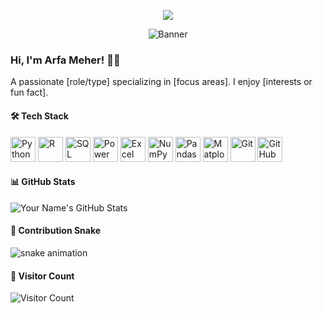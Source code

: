 <p align="center">
  <!-- Animated greeting -->
  <img src="https://capsule-render.vercel.app/api?text=Hey+There+!&animation=fadeIn&type=waving&color=gradient&height=100" />
</p>

<!-- Banner image -->
<p align="center">
  <img src="https://github.com/Arfameher/Arfameher/blob/main/banner.png" alt="Banner" />
</p>

### Hi, I'm Arfa Meher! 👩‍💻
A passionate [role/type] specializing in [focus areas]. I enjoy [interests or fun fact].

#### 🛠 Tech Stack

<p align="left">
  <!-- Programming Languages -->
  <img src="https://cdn.jsdelivr.net/gh/devicons/devicon/icons/python/python-original.svg" alt="Python" width="40" height="40"/>
  <img src="https://cdn.jsdelivr.net/gh/devicons/devicon/icons/r/r-original.svg" alt="R" width="40" height="40"/>
  <img src="https://cdn.jsdelivr.net/gh/devicons/devicon/icons/sqlite/sqlite-original.svg" alt="SQL" width="40" height="40"/>
  
  <!-- Data Tools -->
  <img src="https://img.icons8.com/color/48/power-bi.png" alt="Power BI" width="40" height="40"/>
  <img src="https://img.icons8.com/color/48/microsoft-excel-2019--v1.png" alt="Excel" width="40" height="40"/>
  <img src="https://cdn.jsdelivr.net/gh/devicons/devicon/icons/numpy/numpy-original.svg" alt="NumPy" width="40" height="40"/>
  <img src="https://cdn.jsdelivr.net/gh/devicons/devicon/icons/pandas/pandas-original.svg" alt="Pandas" width="40" height="40"/>
  <img src="https://cdn.jsdelivr.net/gh/devicons/devicon/icons/matplotlib/matplotlib-original.svg" alt="Matplotlib" width="40" height="40"/>
  
  <!-- Other Tools -->
  <img src="https://cdn.jsdelivr.net/gh/devicons/devicon/icons/git/git-original.svg" alt="Git" width="40" height="40"/>
  <img src="https://cdn.jsdelivr.net/gh/devicons/devicon/icons/github/github-original.svg" alt="GitHub" width="40" height="40"/>
</p>


#### 📊 GitHub Stats
![Your Name's GitHub Stats](https://github-readme-stats.vercel.app/api?username=Arfameher&show_icons=true)

#### 🐍 Contribution Snake
![snake animation](https://github.com/Arfameher/Arfameher/blob/output/github-contribution-grid-snake.svg)

#### 👀 Visitor Count
![Visitor Count](https://profile-counter.glitch.me/Arfameher/count.svg)
